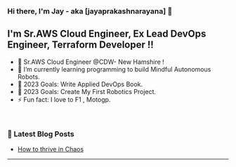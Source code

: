 ### Hi there, I'm Jay - aka [jayaprakashnarayana] 👋

## I'm Sr.AWS Cloud Engineer, Ex Lead DevOps Engineer, Terraform Developer !!

- 🔭 Sr.AWS Cloud Engineer @CDW- New Hamshire !
- 🌱 I’m currently learning programming to build Mindful Autonomous Robots. 
- 🥅 2023 Goals: Write Applied DevOps Book.
- 🥅 2023 Goals: Create My First Robotics Project.
- ⚡ Fun fact: I love to F1 , Motogp.

<br />

### 📕 Latest Blog Posts
<!-- BLOG-POST-LIST:START -->
- [How to thrive in Chaos ](https://jayaprakashnarayana.dev/thrive_in_chaos.html)
<!-- BLOG-POST-LIST:END -->
---
<br /> 



